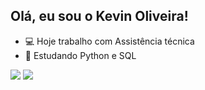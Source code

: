 ## Olá, eu sou o Kevin Oliveira! 
- 💻 Hoje trabalho com Assistência técnica
- 🐍 Estudando Python e SQL



<a href = "mailto:oliveirakevin746@gmail.com"><img src="https://img.shields.io/badge/-Gmail-%23333?style=for-the-badge&logo=gmail&logoColor=white" target="_blank"></a>
  <a href="https://www.linkedin.com/in/kevin-oliveira-9539b3258" target="_blank"><img src="https://img.shields.io/badge/-LinkedIn-%230077B5?style=for-the-badge&logo=linkedin&logoColor=white" target="_blank"></a> 
